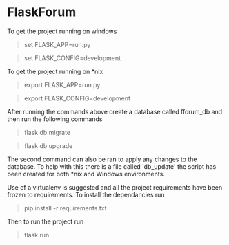 # FlaskForum

To get the project running on windows

> set FLASK_APP=run.py

> set FLASK_CONFIG=development

To get the project running on *nix

> export FLASK_APP=run.py

> export FLASK_CONFIG=development

After running the commands above create a database called fforum_db and then run the following commands
> flask db migrate

> flask db upgrade

The second command can also be ran to apply any changes to the database. To help with this there is a file called 'db_update' the script has been created for both *nix and Windows environments.

Use of a virtualenv is suggested and all the project requirements have been frozen to requirements. To install the dependancies run
> pip install -r requirements.txt

Then to run the project run
> flask run